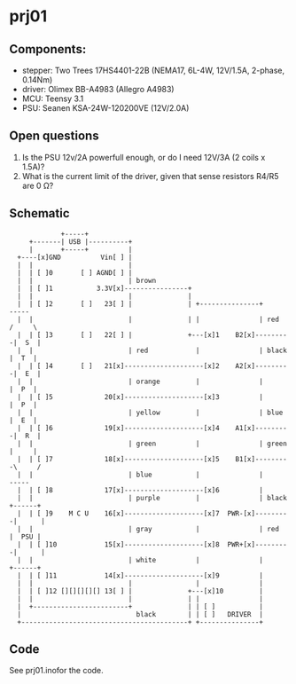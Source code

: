 # prj01

## Components:
- stepper: Two Trees 17HS4401-22B (NEMA17, 6L-4W, 12V/1.5A, 2-phase, 0.14Nm)
- driver: Olimex BB-A4983 (Allegro A4983)
- MCU: Teensy 3.1
- PSU: Seanen KSA-24W-120200VE (12V/2.0A)

## Open questions
1. Is the PSU 12v/2A powerfull enough, or do I need 12V/3A (2 coils x 1.5A)?
2. What is the current limit of the driver, given that sense resistors R4/R5 are 0 Ω?

## Schematic
```
             +-----+                                                             
     +-------| USB |----------+                                                  
     |       +-----+          |                                                  
  +----[x]GND          Vin[ ] |                                                  
  |  |                        |                                                  
  |  | [ ]0       [ ] AGND[ ] |                                                  
  |  |                        | brown                                            
  |  | [ ]1           3.3V[x]----------------+                                   
  |  |                        |              |                                   
  |  | [ ]2       [ ]   23[ ] |              | +---------------+        -----    
  |  |                        |              | |               | red   /     \   
  |  | [ ]3       [ ]   22[ ] |              +---[x]1    B2[x]---------|  S  |   
  |  |                        | red            |               | black |  T  |   
  |  | [ ]4       [ ]   21[x]--------------------[x]2    A2[x]---------|  E  |   
  |  |                        | orange         |               |       |  P  |   
  |  | [ ]5             20[x]--------------------[x]3          |       |  P  |   
  |  |                        | yellow         |               | blue  |  E  |   
  |  | [ ]6             19[x]--------------------[x]4    A1[x]---------|  R  |   
  |  |                        | green          |               | green |     |   
  |  | [ ]7             18[x]--------------------[x]5    B1[x]---------\     /   
  |  |                        | blue           |               |        -----    
  |  | [ ]8             17[x]--------------------[x]6          |                 
  |  |                        | purple         |               | black +------+  
  |  | [ ]9    M C U    16[x]--------------------[x]7  PWR-[x]---------|      |  
  |  |                        | gray           |               | red   |  PSU |  
  |  | [ ]10            15[x]--------------------[x]8  PWR+[x]---------|      |  
  |  |                        | white          |               |       +------+  
  |  | [ ]11            14[x]--------------------[x]9          |                 
  |  |                        |                |               |                 
  |  | [ ]12 [][][][][] 13[ ] |              +---[x]10         |                 
  |  |                        |              | |               |                 
  |  +------------------------+              | | [ ]           |                 
  |                             black        | | [ ]   DRIVER  |                 
  +------------------------------------------+ +---------------+                 

```                                                                                 

## Code
See prj01.inofor the code.
